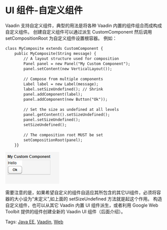 # UI 组件-自定义组件

Vaadin 支持自定义组件，典型的用法是将各种 Vaadin 内置的组件组合而成构成自定义组件。 创建自定义组件可以通过派生 CustomComponent 然后调用 setCompositionRoot 为自定义组件设置根容器。
例如：

```
class MyComposite extends CustomComponent {
    public MyComposite(String message) {
        // A layout structure used for composition
        Panel panel = new Panel("My Custom Component");
        panel.setContent(new VerticalLayout());
        
        // Compose from multiple components
        Label label = new Label(message);
        label.setSizeUndefined(); // Shrink
        panel.addComponent(label);
        panel.addComponent(new Button("Ok"));

        // Set the size as undefined at all levels
        panel.getContent().setSizeUndefined();
        panel.setSizeUndefined();
        setSizeUndefined();

        // The composition root MUST be set
        setCompositionRoot(panel);
    }}
```

![](images/70.png)

需要注意的是，如果希望自定义的组件自适应其所包含的其它UI组件，必须将容器的大小设为“未定义”,如上面的 setSizeUndefined 方法就是起这个作用。
构造自定义组件，也可以从其它 Vaadin 内置 UI 组件派生，或者利用 Google Web Toolbit 提供的组件创建全新的 Vaadin UI 组件（后面介绍）。

Tags: [Java EE](http://www.imobilebbs.com/wordpress/archives/tag/java-ee), [Vaadin](http://www.imobilebbs.com/wordpress/archives/tag/vaadin), [Web](http://www.imobilebbs.com/wordpress/archives/tag/web)